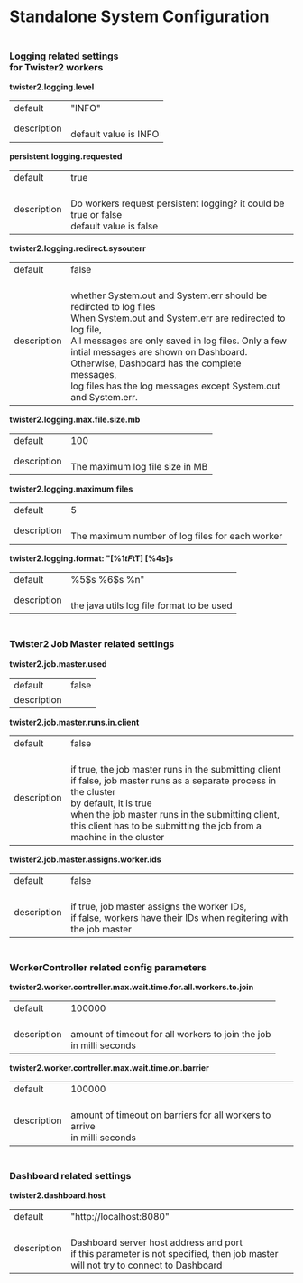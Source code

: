 # Standalone System Configuration



### <br/>Logging related settings<br/>for Twister2 workers
**twister2.logging.level**
<table><tr><td>default</td><td>"INFO"</td><tr><td>description</td><td><br/>default value is INFO</td></table>

**persistent.logging.requested**
<table><tr><td>default</td><td>true</td><tr><td>description</td><td><br/>Do workers request persistent logging? it could be true or false<br/>default value is false</td></table>

**twister2.logging.redirect.sysouterr**
<table><tr><td>default</td><td>false</td><tr><td>description</td><td><br/>whether System.out and System.err should be redircted to log files<br/>When System.out and System.err are redirected to log file,<br/>All messages are only saved in log files. Only a few intial messages are shown on Dashboard.<br/>Otherwise, Dashboard has the complete messages,<br/>log files has the log messages except System.out and System.err.</td></table>

**twister2.logging.max.file.size.mb**
<table><tr><td>default</td><td>100</td><tr><td>description</td><td><br/>The maximum log file size in MB</td></table>

**twister2.logging.maximum.files**
<table><tr><td>default</td><td>5</td><tr><td>description</td><td><br/>The maximum number of log files for each worker</td></table>

**twister2.logging.format: "[%1$tF %1$tT] [%4$s] %3$s**
<table><tr><td>default</td><td>%5$s %6$s %n"</td><tr><td>description</td><td><br/>the java utils log file format to be used</td></table>

### <br/>Twister2 Job Master related settings
**twister2.job.master.used**
<table><tr><td>default</td><td>false</td><tr><td>description</td><td></td></table>

**twister2.job.master.runs.in.client**
<table><tr><td>default</td><td>false</td><tr><td>description</td><td><br/>if true, the job master runs in the submitting client<br/>if false, job master runs as a separate process in the cluster<br/>by default, it is true<br/>when the job master runs in the submitting client, this client has to be submitting the job from a machine in the cluster</td></table>

**twister2.job.master.assigns.worker.ids**
<table><tr><td>default</td><td>false</td><tr><td>description</td><td><br/>if true, job master assigns the worker IDs,<br/>if false, workers have their IDs when regitering with the job master</td></table>

### <br/>WorkerController related config parameters
**twister2.worker.controller.max.wait.time.for.all.workers.to.join**
<table><tr><td>default</td><td>100000</td><tr><td>description</td><td><br/>amount of timeout for all workers to join the job<br/>in milli seconds</td></table>

**twister2.worker.controller.max.wait.time.on.barrier**
<table><tr><td>default</td><td>100000</td><tr><td>description</td><td><br/>amount of timeout on barriers for all workers to arrive<br/>in milli seconds</td></table>

### <br/>Dashboard related settings
**twister2.dashboard.host**
<table><tr><td>default</td><td>"http://localhost:8080"</td><tr><td>description</td><td><br/>Dashboard server host address and port<br/>if this parameter is not specified, then job master will not try to connect to Dashboard</td></table>

